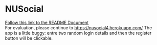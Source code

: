 # NUSocial

[Follow this link to the README Document](https://docs.google.com/document/d/1IJQ_--lYs1CFc_PG3hWkCoFHuZnktSOG3GNSxB0Mi2A/edit?usp=sharing)
<br>
For evaluation, please continue to https://nusocial4.herokuapp.com/
The app is a little buggy: entre two random login details and then the register button will be clickable.
